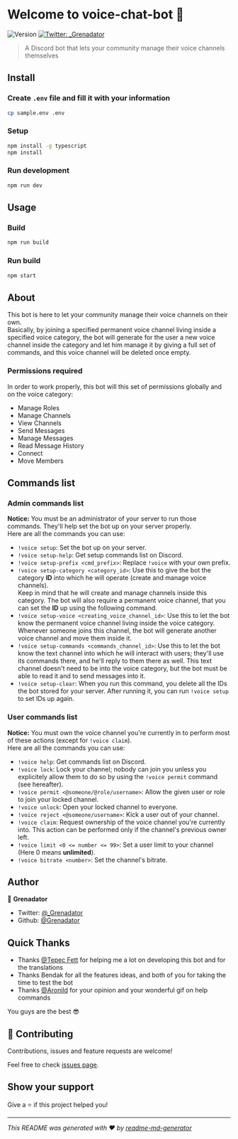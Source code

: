 # Welcome to voice-chat-bot 👋

![Version](https://img.shields.io/badge/version-0.1.0-blue.svg?cacheSeconds=2592000)
[![Twitter: _Grenadator](https://img.shields.io/twitter/follow/_Grenadator.svg?style=social)](https://twitter.com/_Grenadator)

> A Discord bot that lets your community manage their voice channels themselves

## Install

### Create `.env` file and fill it with your information

```sh
cp sample.env .env
```

### Setup

```sh
npm install -g typescript
npm install
```

### Run development

```sh
npm run dev
```

## Usage

### Build

```sh
npm run build
```

### Run build

```sh
npm start
```

## About

This bot is here to let your community manage their voice channels on their own.<br/>
Basically, by joining a specified permanent voice channel living inside a specified voice category, the bot will generate for the user a new voice channel inside the category and let him manage it by giving a full set of commands, and this voice channel will be deleted once empty.

### Permissions required

In order to work properly, this bot will this set of permissions globally and on the voice category:

- Manage Roles
- Manage Channels
- View Channels
- Send Messages
- Manage Messages
- Read Message History
- Connect
- Move Members

## Commands list

### Admin commands list

**Notice:** You must be an administrator of your server to run those commands. They'll help set the bot up on your server properly.<br/>
Here are all the commands you can use:

- `!voice setup`: Set the bot up on your server.
- `!voice setup-help`: Get setup commands list on Discord.
- `!voice setup-prefix <cmd_prefix>`: Replace `!voice` with your own prefix.
- `!voice setup-category <category_id>`: Use this to give the bot the category **ID** into which he will operate (create and manage voice channels).<br/>
  Keep in mind that he will create and manage channels inside this category. The bot will also require a permanent voice channel, that you can set the **ID** up using the following command.
- `!voice setup-voice <creating_voice_channel_id>`: Use this to let the bot know the permanent voice channel living inside the voice category. Whenever someone joins this channel, the bot will generate another voice channel and move them inside it.
- `!voice setup-commands <commands_channel_id>`: Use this to let the bot know the text channel into which he will interact with users; they'll use its commands there, and he'll reply to them there as well. This text channel doesn't need to be into the voice category, but the bot must be able to read it and to send messages into it.
- `!voice setup-clear`: When you run this command, you delete all the IDs the bot stored for your server. After running it, you can run `!voice setup` to set IDs up again.

### User commands list

**Notice:** You must own the voice channel you're currently in to perform most of these actions (except for `!voice claim`).<br/>
Here are all the commands you can use:

- `!voice help`: Get commands list on Discord.
- `!voice lock`: Lock your channel; nobody can join you unless you explicitely allow them to do so by using the `!voice permit` command (see hereafter).
- `!voice permit <@someone/@role/username>`: Allow the given user or role to join your locked channel.
- `!voice unlock`: Open your locked channel to everyone.
- `!voice reject <@someone/username>`: Kick a user out of your channel.
- `!voice claim`: Request ownership of the voice channel you're currently into. This action can be performed only if the channel's previous owner left.
- `!voice limit <0 <= number <= 99>`: Set a user limit to your channel (Here 0 means **unlimited**).
- `!voice bitrate <number>`: Set the channel's bitrate.

## Author

👤 **Grenadator**

- Twitter: [@\_Grenadator](https://twitter.com/_Grenadator)
- Github: [@Grenadator](https://github.com/Grenadator)

## Quick Thanks

- Thanks [@Tepec Fett](https://twitter.com/tepecfett) for helping me a lot on developing this bot and for the translations
- Thanks Bendak for all the features ideas, and both of you for taking the time to test the bot
- Thanks [@Aronild](https://twitter.com/AroniId) for your opinion and your wonderful gif on help commands

You guys are the best 😎

## 🤝 Contributing

Contributions, issues and feature requests are welcome!

Feel free to check [issues page](https://github.com/Grenadator/voice-chat-bot/issues).

## Show your support

Give a ⭐️ if this project helped you!

---

_This README was generated with ❤️ by [readme-md-generator](https://github.com/kefranabg/readme-md-generator)_
